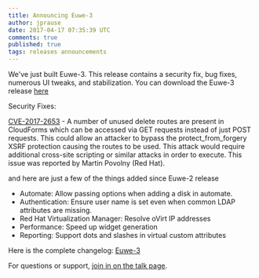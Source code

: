 ```yaml
---
title: Announcing Euwe-3
author: jprause
date: 2017-04-17 07:35:39 UTC
comments: true
published: true
tags: releases announcements
---
```



We've just built Euwe-3. This release contains a security fix, bug fixes, numerous UI tweaks, and stabilization.
You can download the Euwe-3 release [here](http://manageiq.org/download/)


Security Fixes:

[CVE-2017-2653](https://access.redhat.com/security/cve/CVE-2017-2653) - A number of unused delete routes are present in CloudForms which can be accessed via GET requests instead of just POST requests. This could allow an attacker to bypass the protect_from_forgery XSRF protection causing the routes to be used. This attack would require additional cross-site scripting or similar attacks in order to execute.
This issue was reported by Martin Povolny (Red Hat).

and here are just a few of the things added since Euwe-2 release
- Automate: Allow passing options when adding a disk in automate.
- Authentication: Ensure user name is set even when common LDAP attributes are missing.
- Red Hat Virtualization Manager: Resolve oVirt IP addresses
- Performance: Speed up widget generation
- Reporting: Support dots and slashes in virtual custom attributes

Here is the complete changelog:
[Euwe-3](https://github.com/ManageIQ/manageiq/blob/euwe/CHANGELOG.md)

For questions or support,
[join in on the talk page](http://talk.manageiq.org/).
